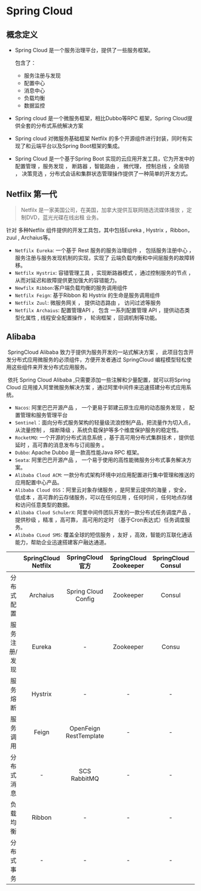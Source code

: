 # Spring Cloud

## 概念定义

- Spring Cloud 是一个服务治理平台，提供了一些服务框架。

  包含了：

  -  服务注册与发现
  - 配置中心
  - 消息中心
  - 负载均衡
  - 数据监控

- Spring cloud 是一个微服务框架，相比Dubbo等RPC 框架，Spring Cloud提供全套的分布式系统解决方案

- Spring cloud 对微服务基础框架 Netfilx 的多个开源组件进行封装，同时有实现了和云端平台以及Spring Boot框架的集成。

- Spring Cloud 是一个基于Spring Boot 实现的云应用开发工具，它为开发中的配置管理 ，服务发现 ， 断路器 ，智能路由 ， 微代理， 控制总线 ，全局锁 ， 决策竞选 ，分布式会话和集群状态管理操作提供了一种简单的开发方式。







##  Netfilx 第一代



> Netfilx 是一家美国公司，在美国，加拿大提供互联网随选流媒体播放 ，定制DVD，蓝光光碟在线出租 业务。



针对 多种Netfilx  组件提供的开发工具包，其中包括Eureka , Hystrix ，Ribbon， zuul , Archaius等。

- `Netfilx Eureka`: 一个基于 Rest 服务的服务治理组件 ， 包括服务注册中心 ，服务注册与服务发现机制的实现，实现了 云端负载均衡和中间层服务的故障转移。
- `Netfilx Hystrix`: 容错管理工具 ，实现断路器模式 ，通过控制服务的节点 ，从而对延迟和故障提供更加强大的容错能力。
- `Newfilx Ribbon`:客户端负载均衡的服务调用组件
- `Netfilx Feign`: 基于Ribbon 和 Hystrix 的生命是服务调用组件
- `Netfilx Zuul`: 微服务网关 ， 提供动态路由 ， 访问过滤等服务
- `Netfilx Archaius`: 配置管理API ， 包含 一系列配置管理 API ，提供动态类型化属性 , 线程安全配置操作 ， 轮询框架 ，回调机制等功能。



## Alibaba

​      SpringCloud Alibaba 致力于提供为服务开发的一站式解决方案 ， 此项目包含开发分布式应用微服务的必须组件，方便开发者通过 SpringCloud 编程模型轻松使用这些组件来开发分布式应用服务。

​		依托 Spring Cloud Alibaba ,只需要添加一些注解和少量配置，就可以将Spring Cloud 应用接入阿里微服务解决方案 ，通过阿里中间件来迅速搭建分布式应用系统。

- `Nacos`: 阿里巴巴开源产品 ， 一个更易于郭建云原生应用的动态服务发现 ， 配置管理和服务管理平台
- `Sentinel`：面向分布式服务架构的轻量级流浪控制产品，把流量作为切入点，从流量控制 ， 熔断降级 ，系统负载保护等多个维度保护服务的稳定性。
- `RocketMQ`: 一个开源的分布式消息系统 ，基于高可用分布式集群技术 ，提供低延时 ，高可靠的消息发布与订阅服务 。
- `Dubbo`: Apache Dubbo 是一款高性能Java RPC 框架。
- `Seata`: 阿里巴巴开源产品 ， 一个易于使用的高性能微服务分布式事务解决方案。
- `Alibaba Cloud ACM`: 一款分布式架构环境中对应用配置进行集中管理和推送的应用配置中心产品。
- `Alibaba Cloud OSS`：阿里云对象存储服务 ，是阿里云提供的海量 ，安全， 低成本 ，高可靠的云存储服务，可以在任何应用 ，任何时间 ，任何地点存储和访问任意类型的数据。
- `Alibaba Cloud SchulerX`: 阿里中间件团队开发的一款分布式任务调度产品 ， 提供秒级 ，精准 ，高可靠， 高可用的定时 （基于Cron表达式）任务调度服务。
- `Alibaba CLoud SMS`: 覆盖全球的短信服务 ，友好 ，高效，智能的互联化通话能力，帮助企业迅速搭建客户融达通道。


|               | SpringCloud Netfilx |    SpringCloud 官方    | SpringCloud Zookeeper | SpringCloud Consul | SpringCloud Kubernetes | `SpringCloud Alibaba` |
| :-----------: | :-----------------: | :--------------------: | :-------------------: | :----------------: | :--------------------: | :-------------------: |
|  分布式配置   |      Archaius       |  Spring Cloud Config   |       Zookeeper       |       Consul       |       ConfigMap        |        `Nacos`        |
| 服务注册/发现 |       Eureka        |           -            |       Zookeeper       |       Consu        |       Api Server       |        `Nacos`        |
|   服务熔断    |       Hystrix       |           -            |           -           |         -          |           -            |      `Sentinel`       |
|   服务调用    |        Feign        | OpenFeign RestTemplate |           -           |         -          |           -            |      `Dobbo RPC`      |
|  分布式消息   |          -          |      SCS RabbitMQ      |           -           |         -          |           -            |     `SCS RoketMQ`     |
|   负载均衡    |       Ribbon        |           -            |           -           |         -          |           -            |      `Dubbo LB`       |
|  分布式事务   |          -          |           -            |           -           |         -          |           -            |        `Seata`        |







































































